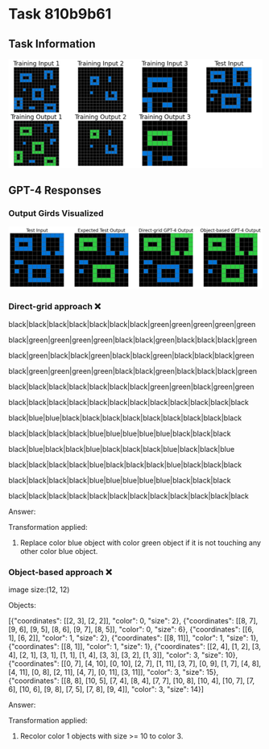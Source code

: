 
# Task 810b9b61

## Task Information

![](images/tasks/810b9b61.png)

## GPT-4 Responses

### Output Girds Visualized
![](images/solutions/810b9b61.png)

### Direct-grid approach ❌
black|black|black|black|black|black|black|green|green|green|green|green

black|green|green|green|green|black|black|green|black|black|black|green

black|green|black|black|green|black|black|green|black|black|black|green

black|green|green|green|green|black|black|green|black|black|black|green

black|black|black|black|black|black|black|green|green|black|green|green

black|black|black|black|black|black|black|black|black|black|black|black

black|blue|blue|black|black|black|black|black|black|black|black|black

black|black|black|black|blue|blue|blue|blue|blue|black|black|black

black|blue|black|black|blue|black|black|black|blue|black|black|blue

black|black|black|black|blue|black|black|black|blue|black|black|black

black|black|black|black|blue|blue|blue|blue|blue|black|black|black

black|black|black|black|black|black|black|black|black|black|black|black



Answer:

Transformation applied:

1. Replace color blue object with color green object if it is not touching any other color blue object.

### Object-based approach ❌
image size:(12, 12)

Objects:

[{"coordinates": [[2, 3], [2, 2]], "color": 0, "size": 2}, {"coordinates": [[8, 7], [9, 6], [9, 5], [8, 6], [9, 7], [8, 5]], "color": 0, "size": 6}, {"coordinates": [[6, 1], [6, 2]], "color": 1, "size": 2}, {"coordinates": [[8, 11]], "color": 1, "size": 1}, {"coordinates": [[8, 1]], "color": 1, "size": 1}, {"coordinates": [[2, 4], [1, 2], [3, 4], [2, 1], [3, 1], [1, 1], [1, 4], [3, 3], [3, 2], [1, 3]], "color": 3, "size": 10}, {"coordinates": [[0, 7], [4, 10], [0, 10], [2, 7], [1, 11], [3, 7], [0, 9], [1, 7], [4, 8], [4, 11], [0, 8], [2, 11], [4, 7], [0, 11], [3, 11]], "color": 3, "size": 15}, {"coordinates": [[8, 8], [10, 5], [7, 4], [8, 4], [7, 7], [10, 8], [10, 4], [10, 7], [7, 6], [10, 6], [9, 8], [7, 5], [7, 8], [9, 4]], "color": 3, "size": 14}]



Answer:

Transformation applied:

1. Recolor color 1 objects with size >= 10 to color 3.
